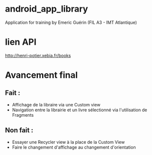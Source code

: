 # android_app_library
Application for training by Emeric Guérin (FIL A3 - IMT Atlantique)

# lien API
http://henri-potier.xebia.fr/books

# Avancement final

## Fait :
- Affichage de la libraire via une Custom view
- Navigation entre la librairie et un livre sélectionné via l'utilisation de Fragments

## Non fait :
- Essayer une Recycler view à la place de la Custom View
- Faire le changement d'affichage au changement d'orientation
